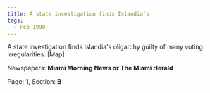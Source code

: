 ```yaml
---  
title: A state investigation finds Islandia's  
tags:  
  - Feb 1990  
---  
```

  
A state investigation finds Islandia's oligarchy guilty of many voting irregularities. [Map]  
  
Newspapers: **Miami Morning News or The Miami Herald**  
  
Page: **1**, Section: **B** 
